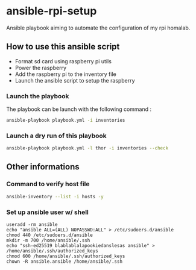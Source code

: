 # ansible-rpi-setup

Ansible playbook aiming to automate the configuration of my rpi homalab.

## How to use this ansible script

- Format sd card using raspberry pi utils
- Power the raspberry
- Add the raspberry pi to the inventory file
- Launch the ansible script to setup the raspberry

### Launch the playbook

The playbook can be launch with the following command :

```bash
ansible-playbook playbook.yml -i inventories
```

### Launch a dry run of this playbook

```bash
ansible-playbook playbook.yml -l thor -i inventories --check
```

## Other informations

### Command to verify host file

```bash
ansible-inventory --list -i hosts -y
```

### Set up ansible user w/ shell

``` shell
useradd -rm ansible
echo "ansible ALL=(ALL) NOPASSWD:ALL" > /etc/sudoers.d/ansible
chmod 440 /etc/sudoers.d/ansible
mkdir -m 700 /home/ansible/.ssh
echo "ssh-ed25519 blablablalapookiedanslesas ansible" > /home/ansible/.ssh/authorized_keys
chmod 600 /home/ansible/.ssh/authorized_keys
chown -R ansible.ansible /home/ansible/.ssh
```
